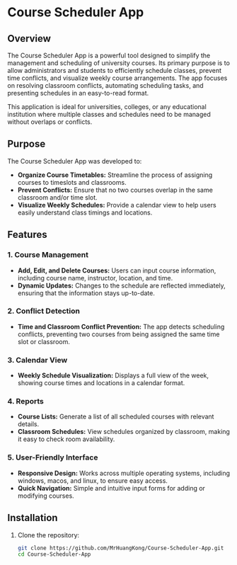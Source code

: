 # Course Scheduler App

## Overview
The Course Scheduler App is a powerful tool designed to simplify the management and scheduling of university courses. Its primary purpose is to allow administrators and students to efficiently schedule classes, prevent time conflicts, and visualize weekly course arrangements. The app focuses on resolving classroom conflicts, automating scheduling tasks, and presenting schedules in an easy-to-read format.

This application is ideal for universities, colleges, or any educational institution where multiple classes and schedules need to be managed without overlaps or conflicts.

## Purpose
The Course Scheduler App was developed to:
- **Organize Course Timetables:** Streamline the process of assigning courses to timeslots and classrooms.
- **Prevent Conflicts:** Ensure that no two courses overlap in the same classroom and/or time slot.
- **Visualize Weekly Schedules:** Provide a calendar view to help users easily understand class timings and locations.

## Features
### 1. **Course Management**
- **Add, Edit, and Delete Courses:** Users can input course information, including course name, instructor, location, and time.
- **Dynamic Updates:** Changes to the schedule are reflected immediately, ensuring that the information stays up-to-date.

### 2. **Conflict Detection**
- **Time and Classroom Conflict Prevention:** The app detects scheduling conflicts, preventing two courses from being assigned the same time slot or classroom.

### 3. **Calendar View**
- **Weekly Schedule Visualization:** Displays a full view of the week, showing course times and locations in a calendar format.

### 4. **Reports**
- **Course Lists:** Generate a list of all scheduled courses with relevant details.
- **Classroom Schedules:** View schedules organized by classroom, making it easy to check room availability.

### 5. **User-Friendly Interface**
- **Responsive Design:** Works across multiple operating systems, including windows, macos, and linux, to ensure easy access.
- **Quick Navigation:** Simple and intuitive input forms for adding or modifying courses.

## Installation
1. Clone the repository:
   ```bash
   git clone https://github.com/MrHuangKong/Course-Scheduler-App.git
   cd Course-Scheduler-App